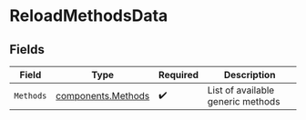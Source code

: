 # ReloadMethodsData


## Fields

| Field                                                    | Type                                                     | Required                                                 | Description                                              |
| -------------------------------------------------------- | -------------------------------------------------------- | -------------------------------------------------------- | -------------------------------------------------------- |
| `Methods`                                                | [components.Methods](../../models/components/methods.md) | :heavy_check_mark:                                       | List of available generic methods                        |